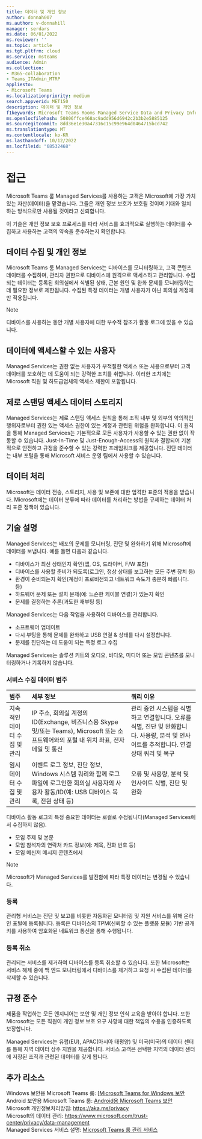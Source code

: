 ```yaml
---
title: 데이터 및 개인 정보
author: donnah007
ms.author: v-donnahill
manager: serdars
ms.date: 06/01/2022
ms.reviewer: ''
ms.topic: article
ms.tgt.pltfrm: cloud
ms.service: msteams
audience: Admin
ms.collection:
- M365-collaboration
- Teams_ITAdmin_MTRP
appliesto:
- Microsoft Teams
ms.localizationpriority: medium
search.appverid: MET150
description: 데이터 및 개인 정보
f1keywords: Microsoft Teams Rooms Managed Service Data and Privacy Information
ms.openlocfilehash: 50806ffce468ac9add956d6942c2b3b2e5885125
ms.sourcegitcommit: 8dd36e1e30a47316c15c99e964d0464715bcd742
ms.translationtype: MT
ms.contentlocale: ko-KR
ms.lasthandoff: 10/12/2022
ms.locfileid: "68532468"
---
```

# <a name="approach"></a>접근

Microsoft Teams 룸 Managed Services를 사용하는 고객은 Microsoft에 가장 가치 있는 자산(데이터)을 맡겼습니다. 그들은 개인 정보 보호가 보호될 것이며 기대와 일치하는 방식으로만 사용될 것이라고 신뢰합니다.

이 기술은 개인 정보 보호 프로세스를 따라 서비스를 효과적으로 실행하는 데이터를 수집하고 사용하는 고객의 약속을 준수하는지 확인합니다.
## <a name="data-collection-and-privacy"></a>데이터 수집 및 개인 정보

 Microsoft Teams 룸 Managed Services는 디바이스를 모니터링하고, 고객 콘텐츠 데이터를 수집하며, 관리자 권한으로 디바이스에 원격으로 액세스하고 관리합니다. 수집되는 데이터는 등록된 회의실에서 식별된 상태, 근본 원인 및 완화 문제를 모니터링하는 데 필요한 정보로 제한됩니다. 수집된 특정 데이터는 개별 사용자가 아닌 회의실 계정에만 적용됩니다.

> [!Note]
> 디바이스를 사용하는 동안 개별 사용자에 대한 부수적 참조가 활동 로그에 있을 수 있습니다.

## <a name="who-can-access-data"></a>데이터에 액세스할 수 있는 사용자

Managed Services는 권한 없는 사용자가 부적절한 액세스 또는 사용으로부터 고객 데이터를 보호하는 데 도움이 되는 강력한 조치를 취합니다. 이러한 조치에는 Microsoft 직원 및 하도급업체의 액세스 제한이 포함됩니다.

## <a name="zero-standing-access-data-storage"></a>제로 스탠딩 액세스 데이터 스토리지

Managed Services는 제로 스탠딩 액세스 원칙을 통해 조직 내부 및 외부의 악의적인 행위자로부터 권한 있는 액세스 권한이 있는 계정과 관련된 위험을 완화합니다. 이 원칙을 통해 Managed Services는 기본적으로 모든 사용자가 사용할 수 있는 권한 없이 작동할 수 있습니다. Just-In-Time 및 Just-Enough-Access의 원칙과 결합되어 기본적으로 안전하고 규정을 준수할 수 있는 강력한 프레임워크를 제공합니다. 진단 데이터는 내부 포털을 통해 Microsoft 서비스 운영 팀에서 사용할 수 있습니다.

## <a name="data-handling"></a>데이터 처리

Microsoft는 데이터 전송, 스토리지, 사용 및 보존에 대한 엄격한 표준의 적용을 받습니다. Microsoft에는 데이터 분류에 따라 데이터를 처리하는 방법을 규제하는 데이터 처리 표준 정책이 있습니다.

## <a name="technology-description"></a>기술 설명

Managed Services는 배포의 문제를 모니터링, 진단 및 완화하기 위해 Microsoft에 데이터를 보냅니다. 예를 들면 다음과 같습니다.

- 디바이스가 최신 상태인지 확인(앱, OS, 드라이버, F/W 포함)
- 디바이스를 사용할 준비가 되도록(로그인, 정상 상태를 보고하는 모든 주변 장치 등)
- 환경이 준비되는지 확인(계정이 프로비전되고 네트워크 속도가 충분히 빠릅니다. 등)
- 하드웨어 문제 또는 설치 문제(예: 느슨한 케이블 연결)가 있는지 확인
- 문제를 결정하는 추론(과도한 재부팅 등)

Managed Services는 다음 작업을 사용하여 디바이스를 관리합니다.

- 소프트웨어 업데이트
- 다시 부팅을 통해 문제를 완화하고 USB 연결 & 상태를 다시 설정합니다.
- 문제를 진단하는 데 도움이 되는 특정 로그 수집

Managed Services는 솔루션 키트의 오디오, 비디오, 미디어 또는 모임 콘텐츠를 모니터링하거나 기록하지 않습니다.

### <a name="service-collected-data-categories"></a>서비스 수집 데이터 범주
 
|범주|세부 정보|쿼리 이유|
| :- | :- | :- |
|지속적인 데이터 수집 및 관리|IP 주소, 회의실 계정의 ID(Exchange, 비즈니스용 Skype 및/또는 Teams), Microsoft 또는 소프트웨어와의 포털 내 위치 좌표, 전자 메일 및 통신|관리 중인 시스템을 식별하고 연결합니다. 오류를 식별, 진단 및 완화합니다. 사용량, 분석 및 인사이트를 추적합니다. 연결 상태 쿼리 및 복구|
|임시 데이터 수집 및 관리|이벤트 로그 정보, 진단 정보, Windows 시스템 쿼리와 함께 로그 파일에 로그인한 회의실 사용자의 사용자 활동/ID(예: USB 디바이스 목록, 전원 상태 등)|오류 및 사용량, 분석 및 인사이트 식별, 진단 및 완화|

디바이스 활동 로그의 특정 중요한 데이터는 로컬로 수정됩니다(Managed Services에서 수집하지 않음).

- 모임 주제 및 본문
- 모임 참석자의 연락처 카드 정보(예: 제목, 전화 번호 등)
- 모임 메신저 메시지 콘텐츠에서

> [!NOTE]
> Microsoft가 Managed Services를 발전함에 따라 특정 데이터는 변경될 수 있습니다.

### <a name="enrollment"></a>등록

관리형 서비스는 진단 및 보고를 비롯한 자동화된 모니터링 및 지원 서비스를 위해 온라인 포털에 등록됩니다. 등록은 디바이스의 TPM(신뢰할 수 있는 플랫폼 모듈) 기반 공개 키를 사용하여 암호화된 네트워크 통신을 통해 수행됩니다.

### <a name="unenrollment"></a>등록 취소

관리되는 서비스를 제거하여 디바이스를 등록 취소할 수 있습니다. 또한 Microsoft는 서비스 해제 중에 백 엔드 모니터링에서 디바이스를 제거하고 요청 시 수집된 데이터를 삭제할 수 있습니다.
## <a name="compliance"></a>규정 준수

제품을 작업하는 모든 엔지니어는 보안 및 개인 정보 인식 교육을 받아야 합니다. 또한 Microsoft는 모든 직원이 개인 정보 보호 요구 사항에 대한 책임의 수용을 인증하도록 보장합니다.

Managed Services는 유럽(EU), APAC(아시아 태평양) 및 미국(미국)의 데이터 센터를 통해 지역 데이터 상주 지원을 제공합니다. 서비스 고객은 선택한 지역의 데이터 센터에 저장된 조직과 관련된 데이터를 갖게 됩니다.

## <a name="more-resources"></a>추가 리소스

Windows 보안용 Microsoft Teams 룸: [[Microsoft Teams for Windows 보안](/microsoftteams/rooms/security-windows) \
Android 보안용 Microsoft Teams 룸: [Android용 Microsoft Teams 보안](/microsoftteams/rooms/security-android) \
Microsoft 개인정보처리방침: https://aka.ms/privacy \
Microsoft의 데이터 관리: https://www.microsoft.com/trust-center/privacy/data-management \
Managed Services 서비스 설명: [Microsoft Teams 룸 관리 서비스](microsoft-teams-rooms-premium.md)
